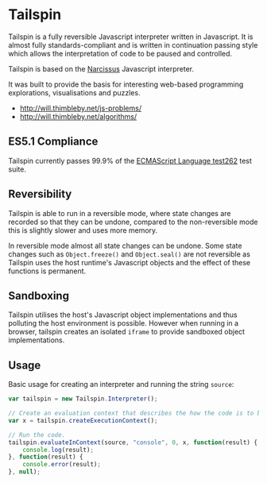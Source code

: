 Tailspin
========

Tailspin is a fully reversible Javascript interpreter written in Javascript. It is almost fully standards-compliant and is written in continuation passing style which allows the interpretation of code to be paused and controlled.

Tailspin is based on the [Narcissus](https://github.com/mozilla/narcissus) Javascript interpreter.

It was built to provide the basis for interesting web-based programming explorations, visualisations and puzzles.

- http://will.thimbleby.net/js-problems/
- http://will.thimbleby.net/algorithms/

ES5.1 Compliance
---------------

Tailspin currently passes 99.9% of the [ECMAScript Language test262](http://test262.ecmascript.org/) test suite.

Reversibility
------------

Tailspin is able to run in a reversible mode, where state changes are recorded so that they can be undone, compared to the non-reversible mode this is slightly slower and uses more memory.

In reversible mode almost all state changes can be undone. Some state changes such as `Object.freeze()` and `Object.seal()` are not reversible as Tailspin uses the host runtime's Javascript objects and the effect of these functions is permanent.

Sandboxing
----------

Tailspin utilises the host's Javascript object implementations and thus polluting the host environment is possible. However when running in a browser, tailspin creates an isolated `iframe` to provide sandboxed object implementations.

Usage
-----

Basic usage for creating an interpreter and running the string `source`:

```js
var tailspin = new Tailspin.Interpreter();

// Create an evaluation context that describes the how the code is to be executed.
var x = tailspin.createExecutionContext();

// Run the code.
tailspin.evaluateInContext(source, "console", 0, x, function(result) {
    console.log(result);
}, function(result) {
    console.error(result);
}, null);
```
